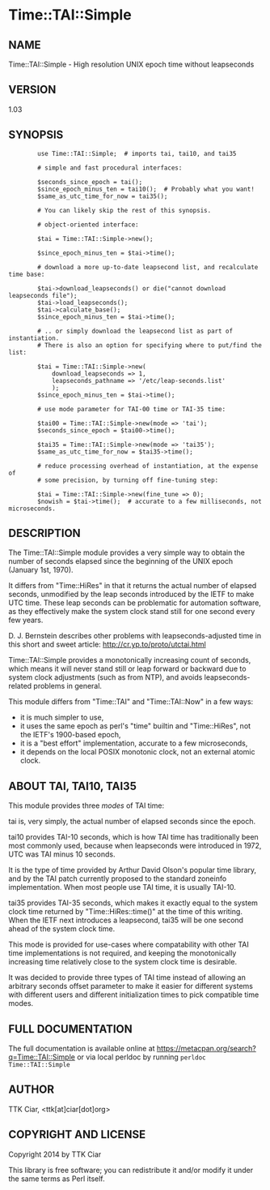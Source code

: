 # Time::TAI::Simple

## NAME

Time::TAI::Simple - High resolution UNIX epoch time without leapseconds

## VERSION

1.03

## SYNOPSIS

```
        use Time::TAI::Simple;  # imports tai, tai10, and tai35

        # simple and fast procedural interfaces:

        $seconds_since_epoch = tai();
        $since_epoch_minus_ten = tai10();  # Probably what you want!
        $same_as_utc_time_for_now = tai35();

        # You can likely skip the rest of this synopsis.

        # object-oriented interface:

        $tai = Time::TAI::Simple->new();

        $since_epoch_minus_ten = $tai->time();

        # download a more up-to-date leapsecond list, and recalculate time base:

        $tai->download_leapseconds() or die("cannot download leapseconds file");
        $tai->load_leapseconds();
        $tai->calculate_base();
        $since_epoch_minus_ten = $tai->time();

        # .. or simply download the leapsecond list as part of instantiation.
        # There is also an option for specifying where to put/find the list:

        $tai = Time::TAI::Simple->new(
            download_leapseconds => 1,
            leapseconds_pathname => '/etc/leap-seconds.list'
            );
        $since_epoch_minus_ten = $tai->time();

        # use mode parameter for TAI-00 time or TAI-35 time:
    
        $tai00 = Time::TAI::Simple->new(mode => 'tai');
        $seconds_since_epoch = $tai00->time();

        $tai35 = Time::TAI::Simple->new(mode => 'tai35');
        $same_as_utc_time_for_now = $tai35->time();

        # reduce processing overhead of instantiation, at the expense of 
        # some precision, by turning off fine-tuning step:

        $tai = Time::TAI::Simple->new(fine_tune => 0);
        $nowish = $tai->time();  # accurate to a few milliseconds, not microseconds.
```

## DESCRIPTION

The Time::TAI::Simple module provides a very simple way to obtain the
number of seconds elapsed since the beginning of the UNIX epoch (January
1st, 1970).

It differs from "Time::HiRes" in that it returns the actual number of
elapsed seconds, unmodified by the leap seconds introduced by the IETF
to make UTC time. These leap seconds can be problematic for automation
software, as they effectively make the system clock stand still for one
second every few years.

D. J. Bernstein describes other problems with leapseconds-adjusted time
in this short and sweet article: <http://cr.yp.to/proto/utctai.html>

Time::TAI::Simple provides a monotonically increasing count of
seconds, which means it will never stand still or leap forward or
backward due to system clock adjustments (such as from NTP), and avoids
leapseconds-related problems in general.

This module differs from "Time::TAI" and "Time::TAI::Now" in a few ways:
* it is much simpler to use,
* it uses the same epoch as perl's "time" builtin and "Time::HiRes", not the IETF's 1900-based epoch,
* it is a "best effort" implementation, accurate to a few microseconds,
* it depends on the local POSIX monotonic clock, not an external atomic clock.

## ABOUT TAI, TAI10, TAI35

This module provides three *modes* of TAI time:

tai is, very simply, the actual number of elapsed seconds since the epoch.

tai10 provides TAI-10 seconds, which is how TAI time has traditionally
been most commonly used, because when leapseconds were introduced in
1972, UTC was TAI minus 10 seconds.

It is the type of time provided by Arthur David Olson's popular time
library, and by the TAI patch currently proposed to the standard
zoneinfo implementation. When most people use TAI time, it is usually
TAI-10.

tai35 provides TAI-35 seconds, which makes it exactly equal to the
system clock time returned by "Time::HiRes::time()" at the time of this
writing. When the IETF next introduces a leapsecond, tai35 will be one
second ahead of the system clock time.

This mode is provided for use-cases where compatability with other TAI
time implementations is not required, and keeping the monotonically
increasing time relatively close to the system clock time is desirable.

It was decided to provide three types of TAI time instead of allowing an
arbitrary seconds offset parameter to make it easier for different
systems with different users and different initialization times to pick
compatible time modes.

## FULL DOCUMENTATION

The full documentation is available online at
<https://metacpan.org/search?q=Time::TAI::Simple>
or via local perldoc by running ```perldoc Time::TAI::Simple```

## AUTHOR

TTK Ciar, <ttk[at]ciar[dot]org>

## COPYRIGHT AND LICENSE

Copyright 2014 by TTK Ciar

This library is free software; you can redistribute it and/or modify it under
the same terms as Perl itself.

